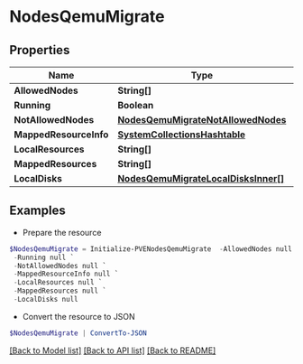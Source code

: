 # NodesQemuMigrate
## Properties

Name | Type | Description | Notes
------------ | ------------- | ------------- | -------------
**AllowedNodes** | **String[]** |  | [optional] 
**Running** | **Boolean** |  | [optional] 
**NotAllowedNodes** | [**NodesQemuMigrateNotAllowedNodes**](NodesQemuMigrateNotAllowedNodes.md) |  | [optional] 
**MappedResourceInfo** | [**SystemCollectionsHashtable**](.md) |  | [optional] 
**LocalResources** | **String[]** |  | [optional] 
**MappedResources** | **String[]** |  | [optional] 
**LocalDisks** | [**NodesQemuMigrateLocalDisksInner[]**](NodesQemuMigrateLocalDisksInner.md) |  | [optional] 

## Examples

- Prepare the resource
```powershell
$NodesQemuMigrate = Initialize-PVENodesQemuMigrate  -AllowedNodes null `
 -Running null `
 -NotAllowedNodes null `
 -MappedResourceInfo null `
 -LocalResources null `
 -MappedResources null `
 -LocalDisks null
```

- Convert the resource to JSON
```powershell
$NodesQemuMigrate | ConvertTo-JSON
```

[[Back to Model list]](../README.md#documentation-for-models) [[Back to API list]](../README.md#documentation-for-api-endpoints) [[Back to README]](../README.md)

